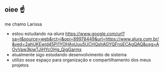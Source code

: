 ## oiee ☝️

me chamo Larissa 

- estou estudando na *alura* https://www.google.com/url?sa=t&source=web&rct=j&opi=89978449&url=https://www.alura.com.br/&ved=2ahUKEwjd45Pi1YOHAxUuu5UCHQshAGYQFnoECAgQAQ&usg=AOvVaw3kiwTJiHYcOHg_QjgGarmx
- atualmente sigo estudando desenvolvimento de sistema 
- utilizo esse espaço para organização e compartilhamento dos meus projetos
